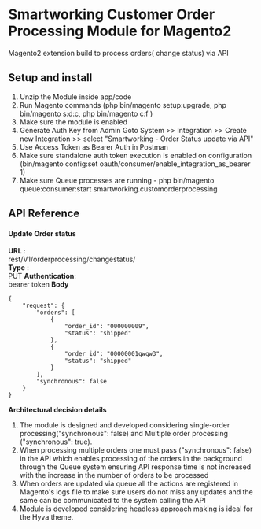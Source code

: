 # Smartworking Customer Order Processing Module for Magento2
Magento2 extension build to process orders( change status) via API

## Setup and install 
1. Unzip the Module inside app/code
2. Run Magento commands (php bin/magento setup:upgrade, php bin/magento s:d:c, php bin/magento c:f )
3. Make sure the module is enabled
4. Generate Auth Key from Admin
    Goto System >> Integration >> Create new Integration >> select "Smartworking - Order Status update via API" 
5. Use Access Token as Bearer Auth in Postman
6. Make sure standalone auth token execution is enabled on configuration (bin/magento config:set oauth/consumer/enable_integration_as_bearer 1)
7. Make sure Queue processes are running  - php bin/magento queue:consumer:start smartworking.customorderprocessing

## API Reference

#### Update Order status

**URL** : <br />
rest/V1/orderprocessing/changestatus/ <br />
**Type** :  <br />
PUT
**Authentication**: <br />bearer token 
**Body** <br />
```
{
    "request": {
        "orders": [
            {
                "order_id": "000000009",
                "status": "shipped"
            },
            {
                "order_id": "00000001qwqw3",
                "status": "shipped"
            }
        ],
        "synchronous": false
    }
}
```
**Architectural decision details**
1. The module is designed and developed considering single-order processing("synchronous": false) and Multiple order processing ("synchronous": true).
2. When processing multiple orders one must pass ("synchronous": false) in the API which enables processing of the orders in the background through the Queue system ensuring API response time is not increased with the increase in the number of orders to be processed
3. When orders are updated via queue all the actions are registered in Magento's logs file to make sure users do not miss any updates and the same can be communicated to the system  calling the API
4. Module is developed considering headless approach making is ideal for the Hyva theme.


